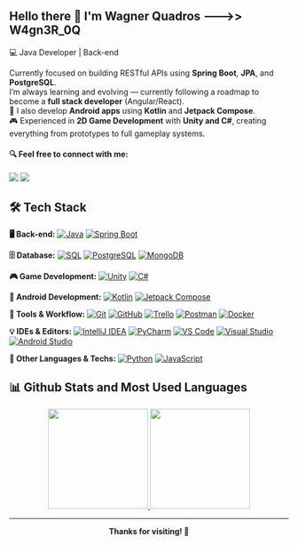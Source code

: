 ## Hello there 👋 I'm Wagner Quadros --->> W4gn3R_0Q

💻 Java Developer | Back-end

Currently focused on building RESTful APIs using **Spring Boot**, **JPA**, and **PostgreSQL**.  
I’m always learning and evolving — currently following a roadmap to become a **full stack developer** (Angular/React).  
📱 I also develop **Android apps** using **Kotlin** and **Jetpack Compose**.  
🎮 Experienced in **2D Game Development** with **Unity and C#**, creating everything from prototypes to full gameplay systems.

#### 🔍 Feel free to connect with me:

<div>
  <a href="https://www.linkedin.com/in/wagner-quadros-123301b2" target="_blank"><img src="https://img.shields.io/badge/LinkedIn-0077B5?style=for-the-badge&logo=linkedin&logoColor=white" target="_blank"></a>
  <a href="https://www.instagram.com/w4gn3r_0q" target="_blank"><img src="https://img.shields.io/badge/Instagram-E4405F?style=for-the-badge&logo=instagram&logoColor=white" target="_blank"></a>
</div>


## 🛠️ Tech Stack

**🖥️ Back-end:** [![Java](https://img.shields.io/badge/Java-17-blue?logo=java)](https://www.oracle.com/java/) [![Spring Boot](https://img.shields.io/badge/Spring_Boot-3.5.3-brightgreen?logo=springboot)](https://spring.io/projects/spring-boot)

**🗄️ Database:** [![SQL](https://img.shields.io/badge/SQL-Structured_Query_Language-lightgrey?logo=sqlite)](https://en.wikipedia.org/wiki/SQL) [![PostgreSQL](https://img.shields.io/badge/PostgreSQL-15-blue?logo=postgresql)](https://www.postgresql.org/) [![MongoDB](https://img.shields.io/badge/MongoDB-NoSQL-47A248?logo=mongodb)](https://www.mongodb.com/)

**🎮 Game Development:** [![Unity](https://img.shields.io/badge/Unity-2D_Dev-black?logo=unity)](https://unity.com/) [![C#](https://img.shields.io/badge/CSharp-Game_Logic-239120?logo=c-sharp)](https://learn.microsoft.com/en-us/dotnet/csharp/)

**📱 Android Development:** [![Kotlin](https://img.shields.io/badge/Kotlin-Mobile_Apps-7F52FF?logo=kotlin)](https://kotlinlang.org/) [![Jetpack Compose](https://img.shields.io/badge/Jetpack_Compose-UI_Toolkit-blue?logo=android)](https://developer.android.com/jetpack/compose)


**🧰 Tools & Workflow:** [![Git](https://img.shields.io/badge/Git-Control-orange?logo=git)](https://git-scm.com/) [![GitHub](https://img.shields.io/badge/GitHub-Code-black?logo=github)](https://github.com/) [![Trello](https://img.shields.io/badge/Trello-Boards-0052CC?logo=trello)](https://trello.com/) [![Postman](https://img.shields.io/badge/Postman-API_Development-orange?logo=postman)](https://www.postman.com/) [![Docker](https://img.shields.io/badge/Docker-Containers-2496ED?logo=docker)](https://www.docker.com/)

**💡 IDEs & Editors:** [![IntelliJ IDEA](https://img.shields.io/badge/IntelliJ_IDEA-Java-blue?logo=intellijidea)](https://www.jetbrains.com/idea/) [![PyCharm](https://img.shields.io/badge/PyCharm-Python-green?logo=pycharm)](https://www.jetbrains.com/pycharm/) [![VS Code](https://img.shields.io/badge/VS_Code-Flexible-lightgrey?logo=visualstudiocode)](https://code.visualstudio.com/) [![Visual Studio](https://img.shields.io/badge/Visual_Studio-CSharp-purple?logo=visualstudio)](https://visualstudio.microsoft.com/) [![Android Studio](https://img.shields.io/badge/Android_Studio-Kotlin-green?logo=androidstudio)](https://developer.android.com/studio)

**🔧 Other Languages & Techs:** [![Python](https://img.shields.io/badge/Python-Scripting-3776AB?logo=python)](https://www.python.org/) [![JavaScript](https://img.shields.io/badge/JavaScript-Web-yellow?logo=javascript)](https://developer.mozilla.org/en-US/docs/Web/JavaScript)

## 📊 Github Stats and Most Used Languages

<div align="center">
  <a href="https://github.com/wagnerquadros">
    <img height="180em" src="https://github-readme-stats.vercel.app/api?username=wagnerquadros&show_icons=true&theme=tokyonight&include_all_commits=true&count_private=true"/>
  </a>
  <a href="https://github.com/wagnerquadros">
    <img height="180em" src="https://github-readme-stats.vercel.app/api/top-langs/?username=wagnerquadros&layout=compact&langs_count=16&theme=tokyonight"/>
  </a>
</div>

---

<div align="center">
  <strong>Thanks for visiting! 🚀</strong>
</div>


